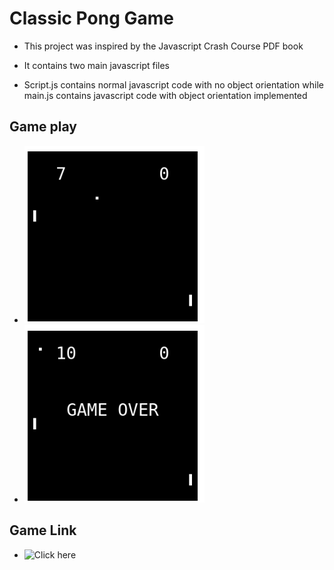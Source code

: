 # Classic Pong Game
- This project was inspired by the Javascript Crash Course PDF book

- It contains two main javascript files 
- Script.js contains normal javascript code with no object orientation while main.js contains javascript code with object orientation implemented

## Game play
- ![](images/Screenshot%20from%202024-11-25%2013-15-27.png)
- ![](images/Pasted%20image.png)

## Game Link
- ![Click here](https://tennjs.vercel.app/)